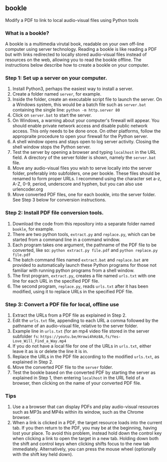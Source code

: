 ## bookle
Modify a PDF to link to local audio-visual files using Python tools

### What is a bookle?

A bookle is a multimedia virutal book, readable on your own off-line computer using server technology. Reading a bookle is like reading a PDF but with links redirected to locally stored audio-visual files instead of resources on the web, allowing you to read the bookle offline. The instructions below describe how to create a bookle on your computer.

### Step 1: Set up a server on your computer.

1. Install Python3, perhaps the easiest way to install a server.
2. Create a folder named `server`, for example.
3. Inside the folder, create an executable script file to launch the server. On a Windows system, this would be a batch file such as `server.bat` containing the single line: `python -m http.server 80`
4. Click on `server.bat` to start the server.
5. On Windows, a warning about your computer's firewall will appear. You should enable private network access and disable public network access. This only needs to be done once. On other platforms, follow the appropraite procedure to open your firewall for the Python server.
6. A shell window opens and stays open to log server activity. Closing the shell window stops the Python server.
7. Test the server by opening a browser and typing `localhost` in the URL field. A directory of the server folder is shown, namely the `server.bat` file.
8. Move any audio-visual files you wish to serve locally into the server folder, preferably into subfolders, one per bookle. These files should be renamed to form proper URLs. I recommend using the character set a-z, A-Z, 0-9, period, underscore and hyphen, but you can also use urlencoder.org
9. Move converted PDF files, one for each bookle, into the server folder. See Step 3 below for conversion instructions.

### Step 2: Install PDF file conversion tools.

1. Download the code from this repository into a separate folder named `bookle`, for example.
2. There are two python tools, `extract.py` and `replace.py`, which can be started from a command line in a command window.
3. Each program takes one argument, the pathname of the PDF file to be converted, like so: `python extract.py file.pdf` and `python replace.py file.pdf`
4. The batch command files named `extract.bat` and `replace.bat` are provided to automatically launch these Python programs for those not familiar with running python programs from a shell window.
5. The first program, `extract.py`, creates a file named `urls.txt` with one line for each URL in the specified PDF file.
6. The second program, `replace.py`, reads `urls.txt` after it has been modified, using it to replace URLs in the specified PDF file.

### Step 3: Convert a PDF file for local, offline use

1. Extract the URLs from a PDF file as explained in Step 2.
2. Edit the `urls.txt` file, appending to each URL a comma followed by the pathname of an audio-visual file, relative to the server folder.
3. Example line in `urls.txt` (for an mp4 video file stored in the server subfolder `fs`: `https://youtu.be/Hrowi4hHz8A,fs/Yes-Love_Will_Find_a_Way.mp4`
4. If you do not have a local file for one of the URLs in `urls.txt`, either leave it as is or delete the line it is in.
5. Replace the URLs in the PDF file according to the modified `urls.txt`, as explained in Step 2.
6. Move the converted PDF file to the `server` folder.
7. Test the bookle based on the converted PDF by starting the server as explained in Step 1, then entering `localhost` in the URL field of a browser, then clicking on the name of your converted PDF file.

### Tips

1. Use a a browser that can display PDFs and play audio-visual resources such as MP3s and MP4s within its window, such as the Chrome browser.
2. When a link is clicked in a PDF, the target resource loads into the current tab. If you then return to the PDF, you may be at the beginning, having lost your place. To avoid this problem, instead hold down the control key when clicking a link to open the target in a new tab. Holding down both the shift and control keys when clicking shifts focus to the new tab immediately. Alternatively, you can press the mouse wheel (optionally with the shift key held down).
